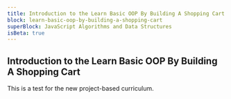 ```yaml
---
title: Introduction to the Learn Basic OOP By Building A Shopping Cart
block: learn-basic-oop-by-building-a-shopping-cart
superBlock: JavaScript Algorithms and Data Structures
isBeta: true
---
```


## Introduction to the Learn Basic OOP By Building A Shopping Cart

This is a test for the new project-based curriculum.
